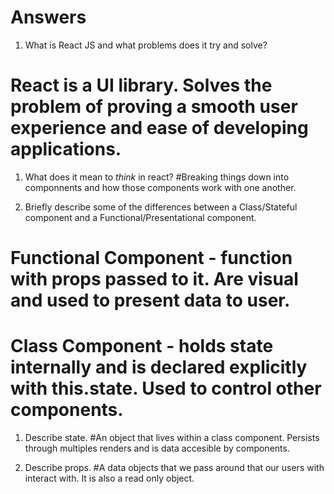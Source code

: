 # Answers

1.  What is React JS and what problems does it try and solve?
# React is a UI library. Solves the problem of proving a smooth user experience and ease of developing applications. 

1.  What does it mean to _think_ in react?
#Breaking things down into componnents and how those components work with one another. 

1.  Briefly describe some of the differences between a Class/Stateful component and a Functional/Presentational component.
# Functional Component - function with props passed to it. Are visual and used to present data to user.

# Class Component - holds state internally and is declared explicitly with this.state. Used to control other components. 

1.  Describe state.
#An object that lives within a class component. Persists through multiples renders and is data accesible by components.

1.  Describe props.
#A data objects that we pass around that our users with interact with. It is also a read only object. 
